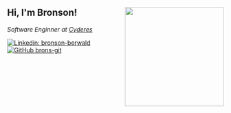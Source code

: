 <h2> Hi, I'm Bronson! 
<img align='right' src="https://camo.githubusercontent.com/3b7c592ede97b6138ffd4b1cc1541c2f3b11fd39/687474703a2f2f33312e6d656469612e74756d626c722e636f6d2f31376665613932306666333665663466356238373764353231366137616164392f74756d626c725f6d6f39786a65387a5a34317163626975666f315f313238302e676966" width="230"></h2>
<p><em>Software Enginner at <a href="https://cyderes.com">Cyderes </a>
</em></p>

[![Linkedin: bronson-berwald](https://img.shields.io/badge/-bronsonberwald-blue?style=flat-square&logo=Linkedin&logoColor=white&link=https://www.linkedin.com/in/bronson-berwald/)](https://www.linkedin.com/in/bronson-berwald/)
[![GitHub brons-git](https://img.shields.io/github/followers/brons-git?label=follow&style=social)](https://github.com/brons-git)
